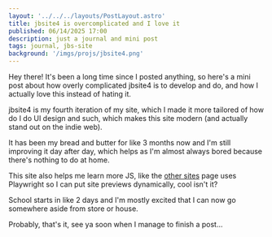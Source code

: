 ```yaml
---
layout: '../../../layouts/PostLayout.astro'
title: jbsite4 is overcomplicated and I love it
published: 06/14/2025 17:00
description: just a journal and mini post
tags: journal, jbs-site
background: '/imgs/projs/jbsite4.png'
---
```


Hey there! It's been a long time since I posted anything, so here's a mini post about how overly complicated jbsite4 is to develop and do, and how I actually love this instead of hating it.

jbsite4 is my fourth iteration of my site, which I made it more tailored of how do I do UI design and such, which makes this site modern (and actually stand out on the indie web).

It has been my bread and butter for like 3 months now and I'm still improving it day after day, which helps as I'm almost always bored because there's nothing to do at home.

This site also helps me learn more JS, like the [other sites](/other-sites/) page uses Playwright so I can put site previews dynamically, cool isn't it?

School starts in like 2 days and I'm mostly excited that I can now go somewhere aside from store or house.

Probably, that's it, see ya soon when I manage to finish a post...
